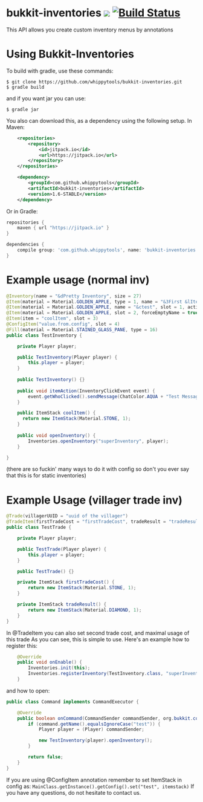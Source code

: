 # bukkit-inventories [![](https://jitpack.io/v/whippytools/bukkit-inventories.svg)](https://jitpack.io/#whippytools/bukkit-inventories) [![Build Status](https://travis-ci.org/whippytools/bukkit-inventories.svg?branch=master)](https://travis-ci.org/whippytools/bukkit-inventories)
This API allows you create custom inventory menus by annotations

# Using Bukkit-Inventories
To build with gradle, use these commands:
```shell
$ git clone https://github.com/whippytools/bukkit-inventories.git
$ gradle build
```
and if you want jar you can use:
```shell
$ gradle jar
```
You also can download this, as a dependency using the following setup.
In Maven:
```xml
	<repositories>
		<repository>
		    <id>jitpack.io</id>
		    <url>https://jitpack.io</url>
		</repository>
	</repositories>
```

```xml
	<dependency>
	    <groupId>com.github.whippytools</groupId>
	    <artifactId>bukkit-inventories</artifactId>
	    <version>1.6-STABLE</version>
	</dependency>
```
Or in Gradle:
```gradle
repositories {
    maven { url "https://jitpack.io" }
}
```

```gradle
dependencies {
    compile group: 'com.github.whippytools', name: 'bukkit-inventories', version: '1-6-STABLE'
}
```

# Example usage (normal inv)
```java
@Inventory(name = "&dPretty Inventory", size = 27)
@Item(material = Material.GOLDEN_APPLE, type = 1, name = "&3First &lItem", lore = {"&9AUUUU", "&kAUUU"}, slot = 0)
@Item(material = Material.GOLDEN_APPLE, name = "&ctest", slot = 1, action = "itemAction")
@Item(material = Material.GOLDEN_APPLE, slot = 2, forceEmptyName = true, forceEmptyLore = true)
@Item(item = "coolItem", slot = 3)
@ConfigItem("value.from.config", slot = 4)
@Fill(material = Material.STAINED_GLASS_PANE, type = 16)
public class TestInventory {

    private Player player;

    public TestInventory(Player player) {
        this.player = player;
    }
    
    public TestInventory() {}
    
    public void itemAction(InventoryClickEvent event) {
        event.getWhoClicked().sendMessage(ChatColor.AQUA + "Test Message!!");
    }

    public ItemStack coolItem() {
      return new ItemStack(Material.STONE, 1);
    }
    
    public void openInventory() {
        Inventories.openInventory("superInventory", player);
    }

}
```
(there are so fuckin' many ways to do it with config so don't you ever say that this is for static inventories)

# Example Usage (villager trade inv)
```java
@Trade(villagerUUID = "uuid of the villager")
@TradeItem(firstTradeCost = "firstTradeCost", tradeResult = "tradeResult")
public class TestTrade {

    private Player player;

    public TestTrade(Player player) {
        this.player = player;
    }

    public TestTrade() {}

    private ItemStack firstTradeCost() {
        return new ItemStack(Material.STONE, 1);
    }

    private ItemStack tradeResult() {
        return new ItemStack(Material.DIAMOND, 1);
    }
}
```
In @TradeItem you can also set second trade cost, and maximal usage of this trade
As you can see, this is simple to use. Here's an example how to register this:
```java
    @Override
    public void onEnable() {
        Inventories.init(this);
        Inventories.registerInventory(TestInventory.class, "superInventory");
    }
```
and how to open:
```java
public class Command implements CommandExecutor {

    @Override
    public boolean onCommand(CommandSender commandSender, org.bukkit.command.Command command, String s, String[] strings) {
        if (command.getName().equalsIgnoreCase("test")) {
            Player player = (Player) commandSender;

            new TestInventory(player).openInventory();
        }

        return false;
    }
}
```
If you are using @ConfigItem annotation remember to set ItemStack in config as: `MainClass.getInstance().getConfig().set("test", itemstack)`
If you have any questions, do not hesitate to contact us.
